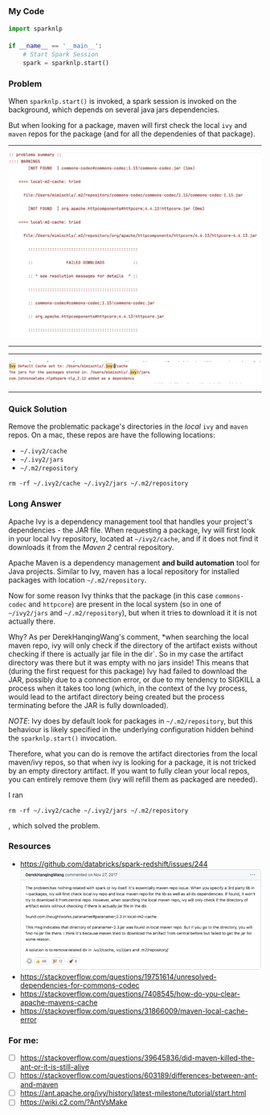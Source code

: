 ### My Code
``` Python
import sparknlp

if __name__ == '__main__':
    # Start Spark Session
    spark = sparknlp.start()
```

### Problem
When `sparknlp.start()` is invoked, a spark session is invoked on the background, which depends on several java jars dependencies.

But when looking for a package, maven will first check the local `ivy` and `maven` repos for the package (and for all the dependenies of that package).
***
![""](./images/error.png)
***
***
![""](./images/ivy-cache.png)
***

### Quick Solution
Remove the problematic package's directories in the *local* `ivy` and `maven` repos. On a mac, these repos are have the following locations:
  - `~/.ivy2/cache`
  - `~/.ivy2/jars`
  - `~/.m2/repository`

```
rm -rf ~/.ivy2/cache ~/.ivy2/jars ~/.m2/repository
```

### Long Answer
Apache Ivy is a dependency management tool that handles your project's dependencies - the JAR file. When requesting a package, Ivy will first look in your local Ivy repository, located at `~/ivy2/cache`, and if it does not find it downloads it from the *Maven 2* central repository.

Apache Maven is a dependency management **and build automation** tool for Java projects. Similar to Ivy, maven has a local repository for installed packages with location `~/.m2/repository`.

Now for some reason Ivy thinks that the package (in this case `commons-codec` and `httpcore`) are present in the local system (so in one of `~/ivy2/jars` and `~/.m2/repository`), but when it tries to download it it is not actually there.

Why? As per DerekHanqingWang's comment, *when searching the local maven repo, ivy will only check if the directory of the artifact exists without checking if there is actually jar file in the dir`. So in my case the artifact directory was there but it was empty with no jars inside! This means that (during the first request for this package) Ivy had failed to download the JAR, possibly due to a connection error, or due to my tendency to SIGKILL a process when it takes too long (which, in the context of the Ivy process, would lead to the artifact directory being created but the process terminating before the JAR is fully downloaded).

*NOTE*: Ivy does by default look for packages in `~/.m2/repository`, but this behaviour is likely specified in the underlying configuration hidden behind the `sparknlp.start()` invocation.

Therefore, what you can do is remove the artifact directories from the local maven/ivy repos, so that when ivy is looking for a package, it is not tricked by an empty directory artifact. If you want to fully clean your local repos, you can entirely remove them (ivy will refill them as packaged are needed).

I ran
```
rm -rf ~/.ivy2/cache ~/.ivy2/jars ~/.m2/repository
```
, which solved the problem.






### Resources
- https://github.com/databricks/spark-redshift/issues/244
 ![""](./images/solution.png)
- https://stackoverflow.com/questions/19751614/unresolved-dependencies-for-commons-codec
- https://stackoverflow.com/questions/7408545/how-do-you-clear-apache-mavens-cache
- https://stackoverflow.com/questions/31866009/maven-local-cache-error


### For me:
- [ ] https://stackoverflow.com/questions/39645836/did-maven-killed-the-ant-or-it-is-still-alive
- [ ] https://stackoverflow.com/questions/603189/differences-between-ant-and-maven
- [ ] https://ant.apache.org/ivy/history/latest-milestone/tutorial/start.html
- [ ] https://wiki.c2.com/?AntVsMake
